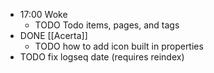 - 17:00 Woke
	- TODO Todo items, pages, and tags
- DONE [[Acerta]]
	- TODO how to add icon built in properties
- TODO fix logseq date (requires reindex)